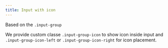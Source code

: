 ```yaml
---
title: Input with icon
---
```


Based on the <code>.input-group</code>

We provide custom classe <code>.input-group-icon</code> to show icon inside input and <code>.input-group-icon-left</code> or <code>.input-group-icon-right</code> for icon placement.
